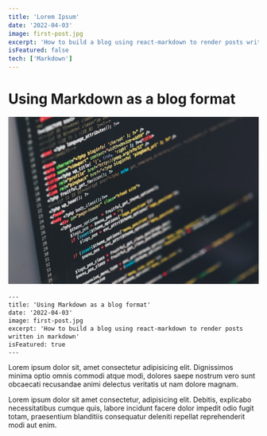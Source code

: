```yaml
---
title: 'Lorem Ipsum'
date: '2022-04-03'
image: first-post.jpg
excerpt: 'How to build a blog using react-markdown to render posts written in markdown'
isFeatured: false
tech: ['Markdown']
---
```


# Using Markdown as a blog format

![Image ...](/images/posts/first-post/first-post.jpg)

```text
---
title: 'Using Markdown as a blog format'
date: '2022-04-03'
image: first-post.jpg
excerpt: 'How to build a blog using react-markdown to render posts written in markdown'
isFeatured: true
---

```

Lorem ipsum dolor sit, amet consectetur adipisicing elit. Dignissimos minima optio omnis commodi atque modi, dolores saepe nostrum vero sunt obcaecati recusandae animi delectus veritatis ut nam dolore magnam.

Lorem ipsum dolor sit amet consectetur, adipisicing elit. Debitis, explicabo necessitatibus cumque quis, labore incidunt facere dolor impedit odio fugit totam, praesentium blanditiis consequatur deleniti repellat reprehenderit modi aut enim.
